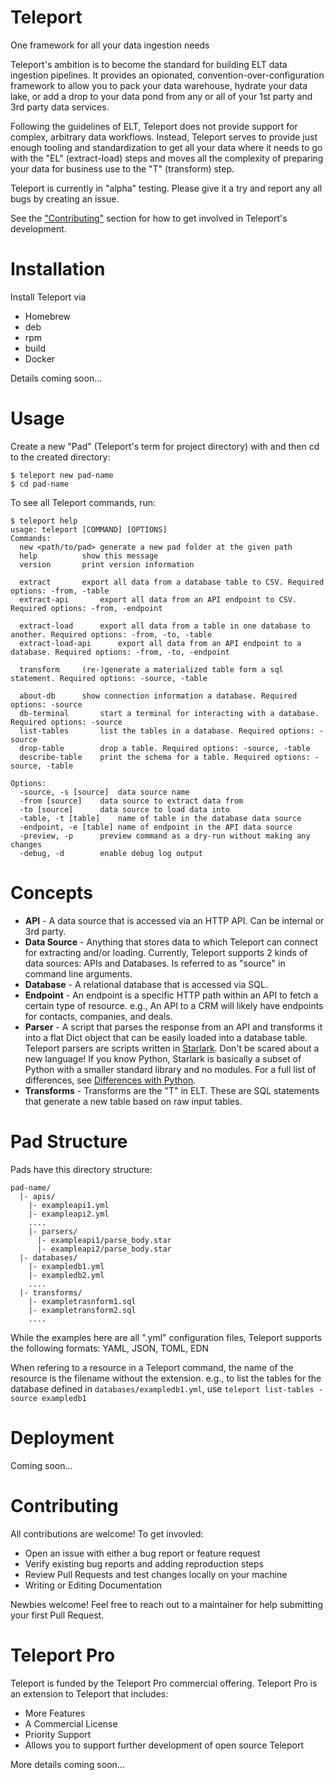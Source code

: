 # Teleport

One framework for all your data ingestion needs

Teleport's ambition is to become the standard for building ELT data ingestion pipelines. It provides an opionated, convention-over-configuration framework to allow you to pack your data warehouse, hydrate your data lake, or add a drop to your data pond from any or all of your 1st party and 3rd party data services.

Following the guidelines of ELT, Teleport does not provide support for complex, arbitrary data workflows. Instead, Teleport serves to provide just enough tooling and standardization to get all your data where it needs to go with the "EL" (extract-load) steps and moves all the complexity of preparing your data for business use to the "T" (transform) step.

Teleport is currently in "alpha" testing. Please give it a try and report any all bugs by creating an issue. 

See the ["Contributing"](#Contributing) section for how to get involved in Teleport's development.

# Installation

Install Teleport via

* Homebrew
* deb
* rpm
* build
* Docker

Details coming soon...

# Usage

Create a new "Pad" (Teleport's term for project directory) with and then cd to the created directory:

    $ teleport new pad-name
    $ cd pad-name

To see all Teleport commands, run:

    $ teleport help
    usage: teleport [COMMAND] [OPTIONS]
    Commands:
      new <path/to/pad>	generate a new pad folder at the given path
      help			show this message
      version		print version information

      extract		export all data from a database table to CSV. Required options: -from, -table
      extract-api		export all data from an API endpoint to CSV. Required options: -from, -endpoint

      extract-load		export all data from a table in one database to another. Required options: -from, -to, -table
      extract-load-api		export all data from an API endpoint to a database. Required options: -from, -to, -endpoint

      transform		(re-)generate a materialized table form a sql statement. Required options: -source, -table

      about-db		show connection information a database. Required options: -source
      db-terminal		start a terminal for interacting with a database. Required options: -source
      list-tables		list the tables in a database. Required options: -source
      drop-table		drop a table. Required options: -source, -table
      describe-table	print the schema for a table. Required options: -source, -table

    Options:
      -source, -s [source]	data source name
      -from [source]	data source to extract data from
      -to [source]		data source to load data into
      -table, -t [table]	name of table in the database data source
      -endpoint, -e [table]	name of endpoint in the API data source
      -preview, -p		preview command as a dry-run without making any changes
      -debug, -d		enable debug log output

# Concepts

* **API** - A data source that is accessed via an HTTP API. Can be internal or 3rd party.
* **Data Source** - Anything that stores data to which Teleport can connect for extracting and/or loading. Currently, Teleport supports 2 kinds of data sources: APIs and Databases. Is referred to as "source" in command line arguments.
* **Database** - A relational database that is accessed via SQL.
* **Endpoint** - An endpoint is a specific HTTP path within an API to fetch a certain type of resource. e.g., An API to a CRM will likely have endpoints for contacts, companies, and deals.
* **Parser** - A script that parses the response from an API and transforms it into a flat Dict object that can be easily loaded into a database table. Teleport parsers are scripts written in [Starlark](https://github.com/bazelbuild/starlark/blob/master/spec.md). Don't be scared about a new language! If you know Python, Starlark is basically a subset of Python with a smaller standard library and no modules. For a full list of differences, see [Differences with Python](https://docs.bazel.build/versions/master/skylark/language.html#differences-with-python).
* **Transforms** - Transforms are the "T" in ELT. These are SQL statements that generate a new table based on raw input tables.

# Pad Structure

Pads have this directory structure:
    
    pad-name/
      |- apis/
        |- exampleapi1.yml
        |- exampleapi2.yml
        ....
        |- parsers/
          |- exampleapi1/parse_body.star
          |- exampleapi2/parse_body.star
      |- databases/
        |- exampledb1.yml
        |- exampledb2.yml
        ....
      |- transforms/
        |- exampletrasnform1.sql
        |- exampletransform2.sql
        ....

While the examples here are all ".yml" configuration files, Teleport supports the following formats: YAML, JSON, TOML, EDN

When refering to a resource in a Teleport command, the name of the resource is the filename without the extension. e.g., to list the tables for the database defined in `databases/exampledb1.yml`, use `teleport list-tables -source exampledb1`

# Deployment

Coming soon...

# Contributing

All contributions are welcome! To get invovled:

* Open an issue with either a bug report or feature request
* Verify existing bug reports and adding reproduction steps
* Review Pull Requests and test changes locally on your machine
* Writing or Editing Documentation

Newbies welcome! Feel free to reach out to a maintainer for help submitting your first Pull Request.

# Teleport Pro

Teleport is funded by the Teleport Pro commercial offering. Teleport Pro is an extension to Teleport that includes:

* More Features
* A Commercial License
* Priority Support
* Allows you to support further development of open source Teleport

More details coming soon...